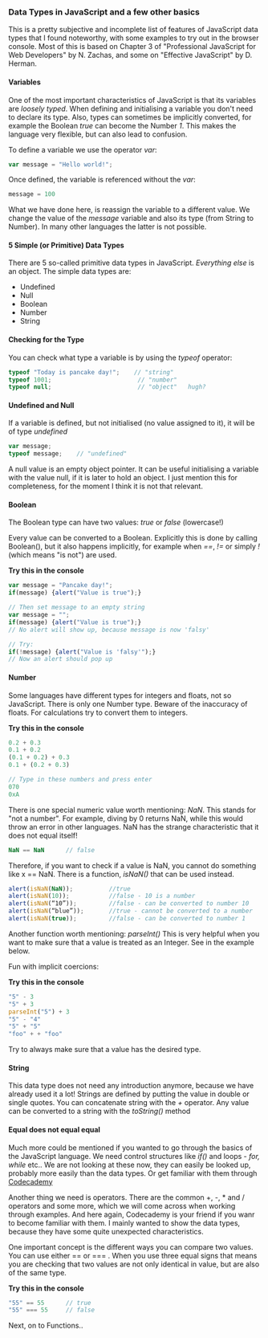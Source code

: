 ### Data Types in JavaScript and a few other basics

This is a pretty subjective and incomplete list of features of JavaScript data types that I found noteworthy, with some examples to try out in the browser console. Most of this is based on Chapter 3 of "Professional JavaScript for Web Developers" by N. Zachas, and some on "Effective JavaScript" by D. Herman. 

#### Variables 

One of the most important characteristics of JavaScript is that its variables are *loosely typed*. When defining and initialising a variable you don't need to declare its type. Also, types can sometimes be implicitly converted, for example the Boolean *true* can become the Number *1*. This makes the language very flexible, but can also lead to confusion.

To define a variable we use the operator *var*:
```javascript
var message = "Hello world!";
```

Once defined, the variable is referenced without the *var*:
```javascript 
message = 100
``` 
What we have done here, is reassign the variable to a different value. We change the value of the *message* variable and also its type (from String to Number). In many other languages the latter is not possible. 

#### 5 Simple (or Primitive) Data Types

There are 5 so-called primitive data types in JavaScript. *Everything else* is an object. The simple data types are:
- Undefined
- Null
- Boolean
- Number
- String

#### Checking for the Type

You can check what type a variable is by using the *typeof* operator:

```javascript
typeof "Today is pancake day!";    // "string"
typeof 1001;                        // "number"
typeof null;                        // "object"   hugh?

```

#### Undefined and Null

If a variable is defined, but not initialised (no value assigned to it), it will be of type *undefined*
```javascript
var message; 
typeof message;    // "undefined" 
```
A null value is an empty object pointer. It can be useful initialising a variable with the value null, if it is later to hold an object. I just mention this for completeness, for the moment I think it is not that relevant.

#### Boolean

The Boolean type can have two values: *true* or *false* (lowercase!)

Every value can be converted to a Boolean. Explicitly this is done by calling Boolean(), but it also happens implicitly, for example when *==*, *!=* or simply *!* (which means "is not") are used. 

**Try this in the console**
```javascript
var message = "Pancake day!";
if(message) {alert("Value is true");}

// Then set message to an empty string
var message = "";
if(message) {alert("Value is true");}   
// No alert will show up, because message is now 'falsy'

// Try:
if(!message) {alert("Value is 'falsy'");}
// Now an alert should pop up
```
#### Number

Some languages have different types for integers and floats, not so JavaScript. There is only one Number type. Beware of the inaccuracy of floats. For calculations try to convert them to integers. 

**Try this in the console**
```javascript
0.2 + 0.3 
0.1 + 0.2 
(0.1 + 0.2) + 0.3
0.1 + (0.2 + 0.3)

// Type in these numbers and press enter
070
0xA
```

There is one special numeric value worth mentioning: *NaN*. This stands for "not a number". For example, diving by 0 returns NaN, while this would throw an error in other languages. NaN has the strange characteristic that it does not equal itself!

```javascript
NaN == NaN      // false
```
Therefore, if you want to check if a value is NaN, you cannot do something like x == NaN. There is a function, *isNaN()* that can be used instead. 

```javascript
alert(isNaN(NaN)); 			//true
alert(isNaN(10));			//false - 10 is a number
alert(isNaN(“10”));			//false - can be converted to number 10
alert(isNaN(“blue”));		//true - cannot be converted to a number
alert(isNaN(true));			//false - can be converted to number 1
```

Another function worth mentioning: *parseInt()* This is very helpful when you want to make sure that a value is treated as an Integer. See in the example below.

Fun with implicit coercions:

**Try this in the console**
```javascript
"5" - 3
"5" + 3
parseInt("5") + 3  
"5" - "4"
"5" + "5"
"foo" + + "foo"
```

Try to always make sure that a value has the desired type. 

#### String

This data type does not need any introduction anymore, because we have already used it a lot! Strings are defined by putting the value in double or single quotes. You can concatenate string with the *+* operator. Any value can be converted to a string with the *toString()* method

#### Equal does not equal equal 

Much more could be mentioned if you wanted to go through the basics of the JavaScript language. We need control structures like *if()* and loops - *for, while* etc.. We are not looking at these now, they can easily be looked up, probably more easily than the data types. Or get familiar with them through [Codecademy](http://www.codecademy.com/)

Another thing we need is operators. There are the common +, -, * and / operators and some more, which we will come across when working through examples. And here again, Codecademy is your friend if you wanr to become familiar with them. I mainly wanted to show the data types, because they have some quite unexpected characteristics.

One important concept is the different ways you can compare two values. You can use either == or === . When you use three equal signs that means you are checking that two values are not only identical in value, but are also of the same type.

**Try this in the console**
```javascript
"55" == 55      // true
"55" === 55     // false

```

Next, on to Functions..




















